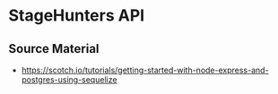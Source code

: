 # StageHunters API

## Source Material
* https://scotch.io/tutorials/getting-started-with-node-express-and-postgres-using-sequelize

